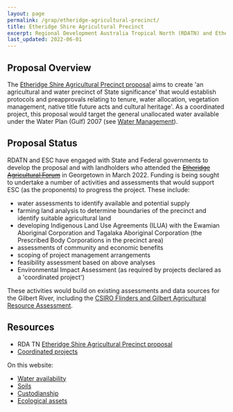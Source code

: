 ```yaml
---
layout: page
permalink: /grap/etheridge-agricultural-precinct/
title: Etheridge Shire Agricultural Precinct
excerpt: Regional Development Australia Tropical North (RDATN) and Etheridge Shire Council (ESC) are developing a proposal that would develop an irrigation and agricultural precinct, primarily located within the Etheridge Shire.
last_updated: 2022-06-01
---
```



## Proposal Overview
The <a href="https://www.rdatropicalnorth.org.au/etheridge-shire-ag-precinct-proposal/" target="_blank">Etheridge Shire Agricultural Precinct proposal</a> aims to create 'an agricultural and water precinct of State significance' that would establish protocols and preapprovals relating to tenure, water allocation, vegetation management, native title future acts and cultural heritage'. As a coordinated project, this proposal would target the general unallocated water available under the Water Plan (Gulf) 2007 (see [Water Management](/grap/water-management/)).

## Proposal Status
RDATN and ESC have engaged with State and Federal governments to develop the proposal and with landholders who attended the <s><a href="https://www.etheridge.qld.gov.au/news/article/38/etheridge-agricultural-forum-2022" target="_blank">Etheridge Agricultural Forum</a></s> in Georgetown in March 2022. Funding is being sought to undertake a number of activities and assessments that would support ESC (as the proponents) to progress the project. These include: 

- water assessments to identify available and potential supply
- farming land analysis to determine boundaries of the precinct and identify suitable agricultural land
- developing Indigenous Land Use Agreements (ILUA) with the Ewamian Aboriginal Corporation and Tagalaka Aboriginal Corporation (the Prescribed Body Corporations in the precinct area)
- assessments of community and economic benefits
- scoping of project management arrangements
- feasibility assessment based on above analyses
- Environmental Impact Assessment (as required by projects declared as a 'coordinated project')

These activities would build on existing assessments and data sources for the Gilbert River, including the <a href="https://www.csiro.au/en/research/natural-environment/water/water-resource-assessment/FGARA/overview" target="_blank">CSIRO Flinders and Gilbert Agricultural Resource Assessment</a>.

## Resources

- RDA TN <a href="https://www.rdatropicalnorth.org.au/etheridge-shire-ag-precinct-proposal/" target="_blank">Etheridge Shire Agricultural Precinct proposal</a>
- <a href="https://www.statedevelopment.qld.gov.au/coordinator-general/assessments-and-approvals/coordinated-projects" target="_blank">Coordinated projects</a>

On this website:
- [Water availability](/grap/water-availability/)
- [Soils](/grap/soils/)
- [Custodianship](/grap/custodianship/)
- [Ecological assets](/grap/ecological-assets)
